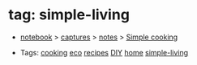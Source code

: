 
# tag: simple-living

 * [notebook](../content/notebook.md) > [captures](../content/notebook/captures.md) > [notes](../content/notebook/captures/notes.md) >  [Simple cooking](../content/notebook/captures/notes/simple-cooking.md)

  * Tags:  <a class="tag" href="#!tags/cooking.md">cooking</a>  <a class="tag" href="#!tags/eco.md">eco</a>  <a class="tag" href="#!tags/recipes.md">recipes</a>  <a class="tag" href="#!tags/DIY.md">DIY</a>  <a class="tag" href="#!tags/home.md">home</a>  <a class="tag" href="#!tags/simple-living.md">simple-living</a>